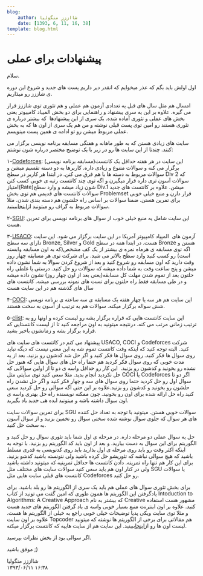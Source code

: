 ```yaml
---
blog:
    author: شااززز منگولیا
    date: [1393, 6, 11, 16, 38]
template: blog.html
---
```

# پیشنهادات برای عملی

<div class="cnt">
سلام.<p></p>

<p>اول اولش باید بگم که عذر میخوایم که انقدر دیر داریم پست های جدید و شروع این دوره ی شاززز رو میذاریم.</p>
<p>امسال هم مثل سال های قبل یه تعدادی آزمون هم عملی و هم تئوری توی شاززز قرار می گیره. علاوه بر این یه سری پیشنهاد و راهنمایی برای دو بخش المپیاد کامپیوتر یعنی بخش های عملی و تئوری آماده شده. یک سری از این پیشنهادها  که بیشتر درباره ی تئوری هستند رو امین توی پست قبلی نوشته و من هم یک سری از اون ها که به بخش عملی مربوط میشن رو تو ادامه ی همین پست مینویسم.</p>
<p>سایت های زیادی هستن که به طور ماهانه و هفتگی مسابقه برنامه نویسی برگزار می کنند. چندتا از این سایت ها رو در زیر با یک توضیح مختصر درباره شون نوشتم:</p>
<p>۱-<a href="http://www.codeforces.com" target="_blank">Codeforces</a>: این سایت در هر هفته حداقل یک کانتست(مسابقه برنامه نویسی) برگزار می کنه و سوالات متنوع و زیادی داره. کاربرها به دو دسته تقسیم میشن و سوالات مربوط به دسته ها با هم فرق می کنن. در ابتدا هر کاربر در سطح Div 2 که سوالات آسون تری داره قرار میگیرن و اگه توی چند کانتست رتبه ی خوبی کسب کنن امتیاز(Rate)شون زیاد میشه و وارد سطح Div.1 میشن. علاوه بر کانتست های جدید سوالات کانتست های قدیمی هم توی بخش Problemset قرار دارن و منبع خیلی خوبی برای تمرین هستن. ضمنا سوالات بر اساس راه حلشون هم دسته بندی شدن. مثلا سوالات مربوط به گراف رو میتونید از<a href="http://codeforces.com/problemset/tags/graphs" target="_blank">اینجا</a>ببینید.</p>
<p>۲-<a href="http://acm.sgu.ru" target="_blank">SGU</a>: این سایت شامل یه منبع خیلی خوب از سوال های برنامه نویسی برای تمرین هست.</p>
<p>۳-<a href="http://usaco.org/" target="_blank">USACO</a>: آزمون های  المپیاد کامپیوتر آمریکا در این سایت برگزار می شود. این سایت دارای سه سطح Bronze, Silver و Gold هست. در ابتدا همه در سطح Bronze هستن و اگه توی مسابقه ی هرماه نمره ی بیشتر از یک کف مشخص(که به اون مسابقه وابسته است) رو کسب کنید وارد سطح بالاتر می شید. برای شرکت توی هر مسابقه چهار روز وقت دارید که اون مسابقه رو شروع کنید و بعد از شروع کردن سوالا به شما نشون داده میشن و پنج ساعت وقت به شما داده میشه که سوالات رو حل کنید. درستی یا غلطی راه حلتون بعد از تموم شدن مهلت کل مسابقه(یعنی بعد از اون چهار روز) نشون داده میشه و در طی مسابقه فقط راه حلتون برای تست های نمونه بررسی میشه. کانتست های سال های گذشته هم در این سایت هست</p>
<p>۴-<a href="http://hsin.hr/coci/" target="_blank">COCI</a>: این سایت هم هر سه یا چهار هفته یک مسابقه ی سه ساعته ی برنامه نویسی شش سواله برگزار میکنه. سوالات هم به ترتیب از آسون به سخت هستند.</p>
<p>۵-<a href="http://clist.by/" target="_blank">clist</a>: این سایت کانتست هایی که قراره برگزار بشه رو لیست کرده و اونها رو به ترتیب زمانی مرتب می کنه. درنتیجه میتونید به اون مراجعه کنید تا از لیست کانتستایی که قراره برگزار بشه و زمانشون باخبر بشید.</p>
<p>پیشنهاد می کنم در کانتست های سایت های USACO, COCI و Codeforces شرکت کنید. البته توجه کنید که اینکه وقت کانتست تموم شه به این معنی نیست که دیگه نباید روی سوال ها فکر کنید. روی سوال ها فکر کنید و اگر حل شد کدشون رو بزنید. بعد از یه مدت خوبی که روی سوال فکر کردید هم حتما راه حل های سوال هایی که هنوز حل نشده رو بخونید و کدشون رو بزنید.  این کار رو حداقل واسه ی دو تا از اولین سوالایی که حل نکردید انجام بدید. مثلا سعی کنید توی سایتی مثل COCI یا Codeforces اگر دو تا سوال اول رو حل کردید حتما روی سوال های سه و چهار فکر کنید و اگر حل نشدن راه حلشون رو بخونید و کدشون رو بزنید.علاوه بر این حتی اگه سوالی رو حل کردید سعی کنید راه حل ارائه شده برای اون رو بخونید. چون ممکنه نویسنده راه حل بهتری واسه ی اون سوال داشته باشه و میتونید ایده هی جدید یاد بگیرید.</p>
<p>برای تمرین سوالات سایت SGU سوالات خوبی هستن. میتونید با توجه به تعداد حل کننده های هر سوال که جلوی سوال نوشته شده سختی سوال رو تخمین بزنید و از سوال آسون به سخت حل کنید.</p>
<p>حل یه سوال عملی دو مرحله داره. در مرحله ی اول شما باید تئوری سوال رو حل کنید و الگوریتم برای این سوال به دست بیارید. و بعد از اون باید کد الگوریتم رو بزنید. با توجه به اینکه اکثر وقت رو باید روی مرحله ی اول بذارید باید روی کدنویسی به قدری مسلط باشید که هیچ سوالی نباشه که تئوریشو حل کرده باشید ولی نتونسته باشید کدشو بزنید. برای این کار هم تنها راه تمرینه. دادن کانتست ها حداقل تمرینیه که میتونید داشته باشید ولی در کنار اون هم باید سعی کنید سوالات سایت های مختلف مثل SGU یا سوالات کانتست های قبلی سایت هایی مثل Codeforces رو حل کنید.</p>
<p>برای بخش تئوری سوال های عملی هم باید یک سری از الگوریتم ها رو بلد باشید. برای یادگرفتن این الگوریتم ها همون طوری که امین گفت می تونید از کتاب Intoduction to Algorithms: A Creative Approach که بیشتر به نام Creative مشهور هست استفاده کنید. علاوه بر اون اینترنت منبع بسیار خوبی واسه ی یاد گرفتن الگوریتم های جدید هست و مثلا توی سایت ویکی پدیا توضیحات خیلی خوبی راجع به خیلی از الگوریتم ها هست. علاوه بر اون سایت Topcoder هم مقالاتی برای برخی از الگوریتم ها نوشته که میتونید لیست اون ها رو از<a href="http://community.topcoder.com/tc?module=Static&amp;d1=tutorials&amp;d2=alg_index" target="_blank">اینجا</a>ببینید. این سایت هم از سایت هاییه که کانتست برگزار میکنه.</p>
<p>اگر سوالی بود از بخش نظرات بپرسید.</p>

<p>موفق باشید ;)</p>
</div>

<div class="blog-info">
    <div class="blog-author">شااززز منگولیا</div>
    <div class="blog-date">۱۳۹۳/۰۶/۱۱ ۱۶:۳۸</div>
</div>


